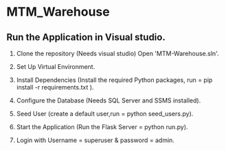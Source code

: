 # MTM_Warehouse

## Run the Application in Visual studio.

1. Clone the repository (Needs visual studio) Open 'MTM-Warehouse.sln'.

2. Set Up Virtual Environment.

3. Install Dependencies (Install the required Python packages, run = pip install -r requirements.txt ).

4. Configure the Database (Needs SQL Server and SSMS installed).

5. Seed User (create a default user,run = python seed_users.py).

6. Start the Application (Run the Flask Server = python run.py).

7. Login with Username = superuser & password = admin.

